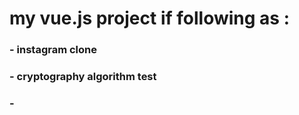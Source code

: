 # my vue.js project if following as : 
### - instagram clone
### - cryptography algorithm test
### - 
